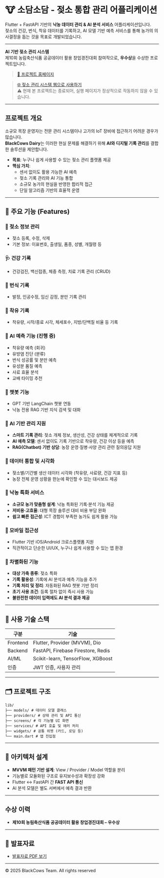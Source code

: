 # 🐮 소담소담 - 젖소 통합 관리 어플리케이션

Flutter + FastAPI 기반의 **낙농 데이터 관리 & AI 분석 서비스** 어플리케이션입니다.  
젖소의 건강, 번식, 착유 데이터를 기록하고, AI 모델 기반 예측 서비스를 통해 농가의 의사결정을 돕는 것을 목표로 개발되었습니다.

---

**AI 기반 젖소 관리 시스템**  
제10회 농림축산식품 공공데이터 활용 창업경진대회 참여작으로, **우수상**을 수상한 프로젝트입니다.  

> [📄 프로젝트 홈페이지](https://blackcows-team.github.io/blackcows-privacy/index.html)

> [🌐 젖소 관리 시스템 웹으로 사용하기](https://blackcowsdairy.com)  
> ⚠️ 현재 본 프로젝트는 종료되어, 실행 페이지가 정상적으로 작동하지 않을 수 있습니다.  


---

## 프로젝트 개요
소규모 목장 운영자는 전문 관리 시스템이나 고가의 IoT 장비에 접근하기 어려운 경우가 많습니다.  
**BlackCows Dairy**는 이러한 현실 문제를 해결하기 위해 **AI와 디지털 기록 관리**를 결합한 솔루션을 제안합니다.

- **목표**: 누구나 쉽게 사용할 수 있는 젖소 관리 플랫폼 제공
- **핵심 가치**:
  - 센서 없이도 활용 가능한 AI 예측
  - 젖소 기록 관리와 AI 기능 통합
  - 소규모 농가의 현실을 반영한 합리적 접근
  - 단일 알고리즘 기반의 효율적 운영

---

## 📱 주요 기능 (Features)

### 🐄 젖소 정보 관리
- 젖소 등록, 수정, 삭제
- 기본 정보: 이표번호, 출생일, 품종, 성별, 개월령 등

### 🩺 건강 기록
- 건강검진, 백신접종, 체중 측정, 치료 기록 관리 (CRUD)

### 🔁 번식 기록
- 발정, 인공수정, 임신 감정, 분만 기록 관리

### 🥛 착유 기록
- 착유량, 시작/종료 시각, 체세포수, 지방/단백질 비율 등 기록

### 🧠 AI 예측 기능 (진행 중)
- 착유량 예측 (회귀)
- 유방염 진단 (분류)
- 번식 성공률 및 분만 예측
- 유성분 품질 예측
- 사료 효율 분석
- 교배 타이밍 추천

### 🤖 챗봇 기능
- GPT 기반 LangChain 챗봇 연동
- 낙농 전용 RAG 기반 지식 검색 및 대화

### 🔹 AI 기반 관리 지원
- **스마트 기록 관리**: 젖소 개체 정보, 생산성, 건강 상태를 체계적으로 기록
- **AI 예측 모델**: 센서 없이도 기록 기반으로 착유량, 건강 이상 등을 예측
- **RAG(Chatbot) 기반 상담**: 농장 운영·질병·사양 관리 관련 질의응답 지원

### 🔹 데이터 통합 및 시각화
- 젖소별/기간별 생산 데이터 시각화 (착유량, 사료량, 건강 지표 등)
- 농장 전체 운영 상황을 한눈에 확인할 수 있는 대시보드 제공

### 🔹 낙농 특화 서비스
- **소규모 농가 맞춤형 설계**: 낙농 특화된 기록·분석 기능 제공
- **저비용·고효율**: 대형 목장 솔루션 대비 비용 부담 완화
- **쉽고 빠른 접근성**: ICT 경험이 부족한 농가도 쉽게 활용 가능

### 🔹 모바일 접근성
- Flutter 기반 iOS/Android 크로스플랫폼 지원
- 직관적이고 단순한 UI/UX, 누구나 쉽게 사용할 수 있는 앱 환경

### 🔹 차별화된 기능
- **대상 가축 종류**: 젖소 특화
- **기록 활용성**: 기록에 AI 분석과 예측 기능을 추가
- **기록 처리 및 정리**: 자동화된 RAG 챗봇 기반 정리
- **초기 사용 조건**: 등록 절차 없이 즉시 사용 가능
- **불완전한 데이터 입력에도 AI 분석 결과 제공**

---

## 🧩 사용 기술 스택

| 구분       | 기술                                                         |
|------------|--------------------------------------------------------------|
| Frontend   | Flutter, Provider (MVVM), Dio                                |
| Backend    | FastAPI, Firebase Firestore, Redis                           |
| AI/ML      | Scikit-learn, TensorFlow, XGBoost                            |
| 인증       | JWT 인증, 사용자 관리                                        |

---

## 🗂️ 프로젝트 구조
```
lib/
├── models/ # 데이터 모델 클래스
├── providers/ # 상태 관리 및 API 통신
├── screens/ # 각 기능별 UI 화면
├── services/ # API 호출 및 에러 처리
├── widgets/ # 공통 위젯 (카드, 로딩 등)
└── main.dart # 앱 진입점
```


---

## 🎯 아키텍처 설계

- **MVVM 패턴 기반 설계**: View / Provider / Model 역할을 분리
- 기능별로 모듈화된 구조로 유지보수성과 확장성 강화
- Flutter ↔ FastAPI 간 **FAST API 통신**
- AI 분석 모델은 별도 서버에서 예측 결과 반환
---

## 수상 이력
- **제10회 농림축산식품 공공데이터 활용 창업경진대회 – 우수상**

---

## 📑 발표자료
- [발표자료 PDF 보기](./docs/Blackcows발표자료.pdf)
---
© 2025 BlackCows Team. All rights reserved
